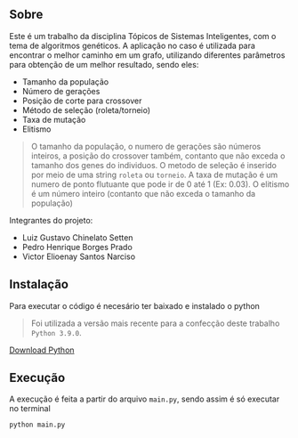 ## Sobre

Este é um trabalho da disciplina Tópicos de Sistemas Inteligentes, com o tema de algoritmos genéticos. A aplicação no caso é utilizada para encontrar o melhor caminho em um grafo, utilizando diferentes parâmetros para obtenção de um melhor resultado, sendo eles:
* Tamanho da população
* Número de gerações
* Posição de corte para crossover
* Método de seleção (roleta/torneio)
* Taxa de mutação
* Elitismo

> O tamanho da população, o numero de gerações são números inteiros, a posição do crossover também, contanto que não exceda o tamanho dos genes do individuos. O metodo de seleção é inserido por meio de uma string `roleta` ou `torneio`. A taxa de mutação é um numero de ponto flutuante que pode ir de 0 até 1 (Ex: 0.03). O elitismo é um número inteiro (contanto que não exceda o tamanho da população)

Integrantes do projeto:
* Luiz Gustavo Chinelato Setten
* Pedro Henrique Borges Prado
* Victor Elioenay Santos Narciso

## Instalação

Para executar o código é necesário ter baixado e instalado o python

> Foi utilizada a versão mais recente para a confecção deste trabalho `Python 3.9.0`.

[Download Python](https://www.python.org/ftp/python/3.9.0/python-3.9.0-amd64.exe)

## Execução

A execução é feita a partir do arquivo `main.py`, sendo assim é só executar no terminal

```python
python main.py
```

